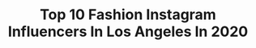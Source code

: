 ---
title: Top 10 Fashion Instagram Influencers In Los Angeles In 2020
description: >-
  Find top fashion Instagram influencers in Los Angeles in 2020. Most popular hashtags: #fashion #losangeles #love #model.
platform: Instagram
profiles:
  - username: "dreamoflondon"
    fullname: >-
      emilio romero
    location: "United States"
    followers: 19911
    engagement: 1067
    commentsToLikes: 0.022621
    id: ck14gz1c97q660i19e3nhckmg
    verified: false
    hashtags: ""
  - username: "megan.costley"
    fullname: >-
      Megan Costley
    location: "United States"
    followers: 33047
    engagement: 188
    commentsToLikes: 0.034106
    id: ck0uapntzcsx30i194ldnavh4
    verified: false
    hashtags: "#pandalny, #igkpartner, #ad, #igkhair"
  - username: "michaelvincentacademy"
    fullname: >-
      MVA- Adv Makeup, Hair
    location: "United States"
    followers: 192864
    engagement: 96
    commentsToLikes: 0.011423
    id: ck5bxawrand8n0i11qyy9i0mv
    verified: false
    hashtags: "#students, #prayers, #keepthefaithalive, #dtla"
  - username: "justbryang"
    fullname: >-
      BRYAN
    location: "United States"
    followers: 7488
    engagement: 2664
    commentsToLikes: 0.046588
    id: ck8wevs1ieogx0j78fh9ee0t4
    verified: false
    hashtags: "#streetwear, #pretty, #foryou, #modeling"
  - username: "tylerjacobofficial"
    fullname: >-
      TYLER JACOB
    location: "United States"
    followers: 33657
    engagement: 227
    commentsToLikes: 0.080195
    id: ck5zrevapwgg10i148rp2j77i
    verified: true
    hashtags: "#freestyle, #love, #sun, #keepgoing"
  - username: "ace.trizz"
    fullname: >-
      A-Trizz
    location: "United States"
    followers: 7095
    engagement: 907
    commentsToLikes: 0.014035
    id: ck6012j0peq1j0i14krm483h7
    verified: false
    hashtags: "#rap, #hiphopartist, #jewelry, #lit"
  - username: "sophiefergi"
    fullname: >-
      Sophie Fergi
    location: "United States"
    followers: 1633272
    engagement: 692
    commentsToLikes: 0.024520
    id: ck0vvbyevoggf0i19agqgacwf
    verified: false
    hashtags: "#streetstyle, #squad, #masks, #stayhealthy"
  - username: "hayleycphoto"
    fullname: >-
      Hayley Costey
    location: "United States"
    followers: 91695
    engagement: 719
    commentsToLikes: 0.014414
    id: ck0w49j8qxgpi0i19v8fmp65q
    verified: false
    hashtags: "#covid, #staycreative, #stayhealthy, #neighborlylove"
  - username: "nima_photographyy"
    fullname: >-
      
    location: "United States"
    followers: 8572
    engagement: 595
    commentsToLikes: 0.017678
    id: ck8tbcopnv58i0j78bvh0qo84
    verified: false
    hashtags: "#photoshop, #jeniferaniston, #fashion, #losangeles"
  - username: "sunny_dais"
    fullname: >-
      Daisy Torres
    location: "United States"
    followers: 7566
    engagement: 896
    commentsToLikes: 0.077790
    id: ck5bzuunxrvrq0i11efv6ug47
    verified: false
    hashtags: "#coachella2019, #fentybeautyfestival, #happinesseverywhere, #happysocks"
---